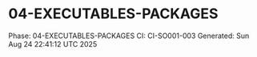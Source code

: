 # 04-EXECUTABLES-PACKAGES
Phase: 04-EXECUTABLES-PACKAGES
CI: CI-SO001-003
Generated: Sun Aug 24 22:41:12 UTC 2025
